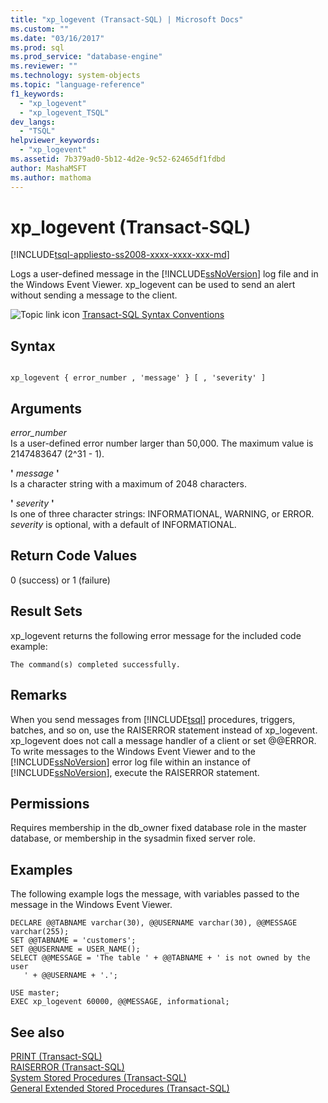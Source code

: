 ```yaml
---
title: "xp_logevent (Transact-SQL) | Microsoft Docs"
ms.custom: ""
ms.date: "03/16/2017"
ms.prod: sql
ms.prod_service: "database-engine"
ms.reviewer: ""
ms.technology: system-objects
ms.topic: "language-reference"
f1_keywords: 
  - "xp_logevent"
  - "xp_logevent_TSQL"
dev_langs: 
  - "TSQL"
helpviewer_keywords: 
  - "xp_logevent"
ms.assetid: 7b379ad0-5b12-4d2e-9c52-62465df1fdbd
author: MashaMSFT
ms.author: mathoma
---
```

# xp_logevent (Transact-SQL)
[!INCLUDE[tsql-appliesto-ss2008-xxxx-xxxx-xxx-md](../../includes/tsql-appliesto-ss2008-xxxx-xxxx-xxx-md.md)]

  Logs a user-defined message in the [!INCLUDE[ssNoVersion](../../includes/ssnoversion-md.md)] log file and in the Windows Event Viewer. xp_logevent can be used to send an alert without sending a message to the client.  
  
 ![Topic link icon](../../database-engine/configure-windows/media/topic-link.gif "Topic link icon") [Transact-SQL Syntax Conventions](../../t-sql/language-elements/transact-sql-syntax-conventions-transact-sql.md)  
  
## Syntax  
  
```  
  
xp_logevent { error_number , 'message' } [ , 'severity' ]  
```  
  
## Arguments  
 *error_number*  
 Is a user-defined error number larger than 50,000. The maximum value is 2147483647 (2^31 - 1).  
  
 **'** *message* **'**  
 Is a character string with a maximum of 2048 characters.  
  
 **'** *severity* **'**  
 Is one of three character strings: INFORMATIONAL, WARNING, or ERROR. *severity* is optional, with a default of INFORMATIONAL.  
  
## Return Code Values  
 0 (success) or 1 (failure)  
  
## Result Sets  
 xp_logevent returns the following error message for the included code example:  
  
 `The command(s) completed successfully.`  
  
## Remarks  
 When you send messages from [!INCLUDE[tsql](../../includes/tsql-md.md)] procedures, triggers, batches, and so on, use the RAISERROR statement instead of xp_logevent. xp_logevent does not call a message handler of a client or set @@ERROR. To write messages to the Windows Event Viewer and to the [!INCLUDE[ssNoVersion](../../includes/ssnoversion-md.md)] error log file within an instance of [!INCLUDE[ssNoVersion](../../includes/ssnoversion-md.md)], execute the RAISERROR statement.  
  
## Permissions  
 Requires membership in the db_owner fixed database role in the master database, or membership in the sysadmin fixed server role.  
  
## Examples  
 The following example logs the message, with variables passed to the message in the Windows Event Viewer.  
  
```  
DECLARE @@TABNAME varchar(30), @@USERNAME varchar(30), @@MESSAGE varchar(255);  
SET @@TABNAME = 'customers';  
SET @@USERNAME = USER_NAME();  
SELECT @@MESSAGE = 'The table ' + @@TABNAME + ' is not owned by the user   
   ' + @@USERNAME + '.';  
  
USE master;  
EXEC xp_logevent 60000, @@MESSAGE, informational;  
```  
  
## See also  
 [PRINT &#40;Transact-SQL&#41;](../../t-sql/language-elements/print-transact-sql.md)   
 [RAISERROR &#40;Transact-SQL&#41;](../../t-sql/language-elements/raiserror-transact-sql.md)   
 [System Stored Procedures &#40;Transact-SQL&#41;](../../relational-databases/system-stored-procedures/system-stored-procedures-transact-sql.md)   
 [General Extended Stored Procedures &#40;Transact-SQL&#41;](../../relational-databases/system-stored-procedures/general-extended-stored-procedures-transact-sql.md)  
  
  
